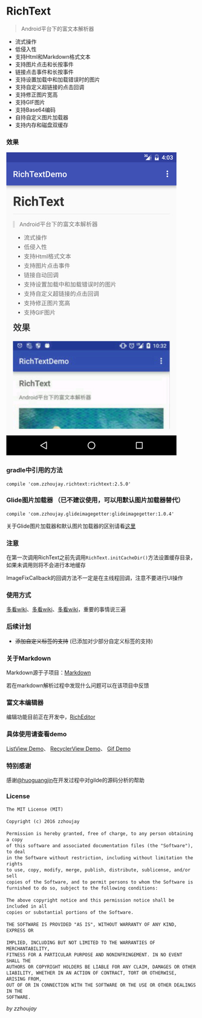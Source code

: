 # RichText

> Android平台下的富文本解析器

* 流式操作
* 低侵入性
* 支持Html和Markdown格式文本
* 支持图片点击和长按事件
* 链接点击事件和长按事件
* 支持设置加载中和加载错误时的图片
* 支持自定义超链接的点击回调
* 支持修正图片宽高
* 支持GIF图片
* 支持Base64编码
* 自持自定义图片加载器
* 支持内存和磁盘双缓存

### 效果

![演示](image/image.jpg "演示")


### gradle中引用的方法

```
compile 'com.zzhoujay.richtext:richtext:2.5.0'
```

### Glide图片加载器 （已不建议使用，可以用默认图片加载器替代）

```
compile 'com.zzhoujay.glideimagegetter:glideimagegetter:1.0.4'
```

关于Glide图片加载器和默认图片加载器的区别请看[这里](https://github.com/zzhoujay/RichText/wiki/自定义图片加载器)

### 注意

在第一次调用RichText之前先调用`RichText.initCacheDir()`方法设置缓存目录，如果未调用则将不会进行本地缓存

ImageFixCallback的回调方法不一定是在主线程回调，注意不要进行UI操作

### 使用方式

[多看wiki](https://github.com/zzhoujay/RichText/wiki)、[多看wiki](https://github.com/zzhoujay/RichText/wiki)、[多看wiki](https://github.com/zzhoujay/RichText/wiki)，重要的事情说三遍

### 后续计划

* ~~添加自定义标签的支持~~ (已添加对少部分自定义标签的支持)

### 关于Markdown

Markdown源于子项目：[Markdown](https://github.com/zzhoujay/Markdown)

若在markdown解析过程中发现什么问题可以在该项目中反馈

### 富文本编辑器

编辑功能目前正在开发中，[RichEditor](https://github.com/zzhoujay/RichEditor)

### 具体使用请查看demo

[ListView Demo](https://github.com/zzhoujay/RichText/blob/master/app/src/main/java/zhou/demo/ListViewActivity.java)、
[RecyclerView Demo](https://github.com/zzhoujay/RichText/blob/master/app/src/main/java/zhou/demo/RecyclerViewActivity.java)、
[Gif Demo](https://github.com/zzhoujay/RichText/blob/master/app/src/main/java/zhou/demo/GifActivity.java)

### 特别感谢

感谢[@huoguangjin](https://github.com/huoguangjin)在开发过程中对gilde的源码分析的帮助

### License

```
The MIT License (MIT)

Copyright (c) 2016 zzhoujay

Permission is hereby granted, free of charge, to any person obtaining a copy
of this software and associated documentation files (the "Software"), to deal
in the Software without restriction, including without limitation the rights
to use, copy, modify, merge, publish, distribute, sublicense, and/or sell
copies of the Software, and to permit persons to whom the Software is
furnished to do so, subject to the following conditions:

The above copyright notice and this permission notice shall be included in all
copies or substantial portions of the Software.

THE SOFTWARE IS PROVIDED "AS IS", WITHOUT WARRANTY OF ANY KIND, EXPRESS OR

IMPLIED, INCLUDING BUT NOT LIMITED TO THE WARRANTIES OF MERCHANTABILITY,
FITNESS FOR A PARTICULAR PURPOSE AND NONINFRINGEMENT. IN NO EVENT SHALL THE
AUTHORS OR COPYRIGHT HOLDERS BE LIABLE FOR ANY CLAIM, DAMAGES OR OTHER
LIABILITY, WHETHER IN AN ACTION OF CONTRACT, TORT OR OTHERWISE, ARISING FROM,
OUT OF OR IN CONNECTION WITH THE SOFTWARE OR THE USE OR OTHER DEALINGS IN THE
SOFTWARE.
```

_by zzhoujay_
